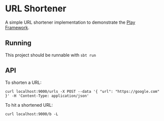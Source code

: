 # URL Shortener

A simple URL shortener implementation to demonstrate the [Play Framework](https://www.playframework.com/).

## Running

This project should be runnable with `sbt run`

## API

To shorten a URL:

    curl localhost:9000/urls -X POST --data '{ "url": "https://google.com" }' -H 'Content-Type: application/json'

To hit a shortened URL:

    curl localhost:9000/b -L